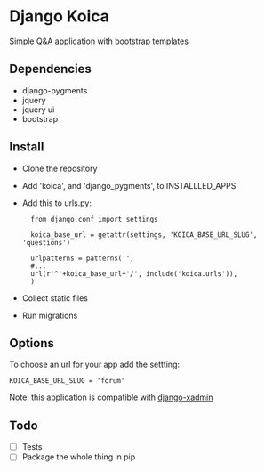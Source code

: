Django Koica
==============

Simple Q&amp;A application with bootstrap templates

Dependencies
--------------

- django-pygments
- jquery
- jquery ui
- bootstrap

Install
--------------

- Clone the repository
- Add 'koica', and 'django_pygments', to INSTALLLED_APPS
- Add this to urls.py:

		from django.conf import settings
		
		koica_base_url = getattr(settings, 'KOICA_BASE_URL_SLUG', 'questions')

		urlpatterns = patterns('',
		#...
		url(r'^'+koica_base_url+'/', include('koica.urls')),
	    )
    
- Collect static files
- Run migrations

Options
--------------

To choose an url for your app add the settting:

	KOICA_BASE_URL_SLUG = 'forum'

Note: this application is compatible with [django-xadmin](https://github.com/sshwsfc/django-xadmin)

Todo
--------------

- [ ] Tests
- [ ] Package the whole thing in pip
